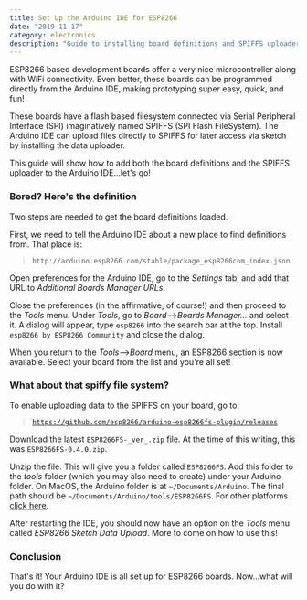 ```yaml
---
title: Set Up the Arduino IDE for ESP8266
date: "2019-11-17"
category: electronics
description: "Guide to installing board definitions and SPIFFS uploader for ESP8266 to Arduino IDE"
---
```


ESP8266 based development boards offer a very nice microcontroller along with WiFi connectivity. Even better, these boards can be programmed directly from the Arduino IDE, making prototyping super easy, quick, and fun!

These boards have a flash based filesystem connected via Serial Peripheral Interface (SPI) imaginatively named SPIFFS (SPI Flash FileSystem). The Arduino IDE can upload files directly to SPIFFS for later access via sketch by installing the data uploader.

This guide will show how to add both the board definitions and the SPIFFS uploader to the Arduino IDE...let's go!

### Bored? Here's the definition

Two steps are needed to get the board definitions loaded.

First, we need to tell the Arduino IDE about a new place to find definitions from. That place is:

>`http://arduino.esp8266.com/stable/package_esp8266com_index.json`

Open preferences for the Arduino IDE, go to the _Settings_ tab, and add that URL to _Additional Boards Manager URLs_.

Close the preferences (in the affirmative, of course!) and then proceed to the _Tools_ menu. Under _Tools_, go to _Board_-->_Boards Manager..._ and select it. A dialog will appear, type `esp8266` into the search bar at the top. Install `esp8266 by ESP8266 Community` and close the dialog.

When you return to the _Tools_-->_Board_ menu, an ESP8266 section is now available. Select your board from the list and you're all set!

### What about that spiffy file system?

To enable uploading data to the SPIFFS on your board, go to:

>[`https://github.com/esp8266/arduino-esp8266fs-plugin/releases`](https://github.com/esp8266/arduino-esp8266fs-plugin/releases)

Download the latest `ESP8266FS-_ver_.zip` file. At the time of this writing, this was `ESP8266FS-0.4.0.zip`.

Unzip the file. This will give you a folder called `ESP8266FS`. Add this folder to the _tools_ folder (which you may also need to create) under your Arduino folder. On MacOS, the Arduino folder is at `~/Documents/Arduino`. The final path should be `~/Documents/Arduino/tools/ESP8266FS`. For other platforms [click here](https://www.google.com/search?q=arduino+directory).

After restarting the IDE, you should now have an option on the _Tools_ menu called _ESP8266 Sketch Data Upload_. More to come on how to use this!

### Conclusion

That's it! Your Arduino IDE is all set up for ESP8266 boards. Now...what will you do with it?
